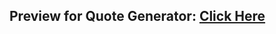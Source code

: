 ## Preview for Quote Generator: [Click Here](https://shivanshuman021.github.io/Technocrats-HacktoberFest/JavaScript_-_HTML_-_CSS/Quote%20Generator/index.html)

